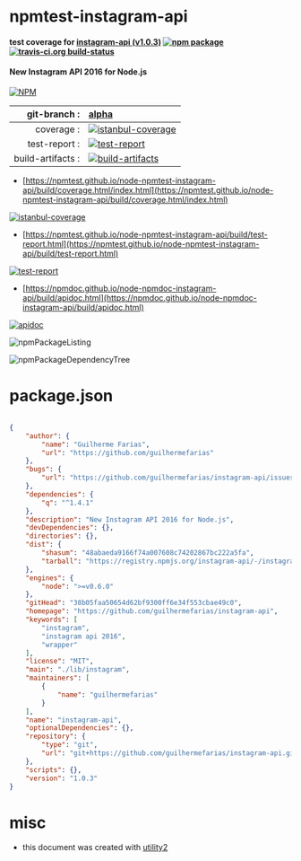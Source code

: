 # npmtest-instagram-api

#### test coverage for  [instagram-api (v1.0.3)](https://github.com/guilhermefarias/instagram-api)  [![npm package](https://img.shields.io/npm/v/npmtest-instagram-api.svg?style=flat-square)](https://www.npmjs.org/package/npmtest-instagram-api) [![travis-ci.org build-status](https://api.travis-ci.org/npmtest/node-npmtest-instagram-api.svg)](https://travis-ci.org/npmtest/node-npmtest-instagram-api)

#### New Instagram API 2016 for Node.js

[![NPM](https://nodei.co/npm/instagram-api.png?downloads=true&downloadRank=true&stars=true)](https://www.npmjs.com/package/instagram-api)

| git-branch : | [alpha](https://github.com/npmtest/node-npmtest-instagram-api/tree/alpha)|
|--:|:--|
| coverage : | [![istanbul-coverage](https://npmtest.github.io/node-npmtest-instagram-api/build/coverage.badge.svg)](https://npmtest.github.io/node-npmtest-instagram-api/build/coverage.html/index.html)|
| test-report : | [![test-report](https://npmtest.github.io/node-npmtest-instagram-api/build/test-report.badge.svg)](https://npmtest.github.io/node-npmtest-instagram-api/build/test-report.html)|
| build-artifacts : | [![build-artifacts](https://npmtest.github.io/node-npmtest-instagram-api/glyphicons_144_folder_open.png)](https://github.com/npmtest/node-npmtest-instagram-api/tree/gh-pages/build)|

- [https://npmtest.github.io/node-npmtest-instagram-api/build/coverage.html/index.html](https://npmtest.github.io/node-npmtest-instagram-api/build/coverage.html/index.html)

[![istanbul-coverage](https://npmtest.github.io/node-npmtest-instagram-api/build/screenCapture.buildCi.browser.%252Ftmp%252Fbuild%252Fcoverage.lib.html.png)](https://npmtest.github.io/node-npmtest-instagram-api/build/coverage.html/index.html)

- [https://npmtest.github.io/node-npmtest-instagram-api/build/test-report.html](https://npmtest.github.io/node-npmtest-instagram-api/build/test-report.html)

[![test-report](https://npmtest.github.io/node-npmtest-instagram-api/build/screenCapture.buildCi.browser.%252Ftmp%252Fbuild%252Ftest-report.html.png)](https://npmtest.github.io/node-npmtest-instagram-api/build/test-report.html)

- [https://npmdoc.github.io/node-npmdoc-instagram-api/build/apidoc.html](https://npmdoc.github.io/node-npmdoc-instagram-api/build/apidoc.html)

[![apidoc](https://npmdoc.github.io/node-npmdoc-instagram-api/build/screenCapture.buildCi.browser.%252Ftmp%252Fbuild%252Fapidoc.html.png)](https://npmdoc.github.io/node-npmdoc-instagram-api/build/apidoc.html)

![npmPackageListing](https://npmtest.github.io/node-npmtest-instagram-api/build/screenCapture.npmPackageListing.svg)

![npmPackageDependencyTree](https://npmtest.github.io/node-npmtest-instagram-api/build/screenCapture.npmPackageDependencyTree.svg)



# package.json

```json

{
    "author": {
        "name": "Guilherme Farias",
        "url": "https://github.com/guilhermefarias"
    },
    "bugs": {
        "url": "https://github.com/guilhermefarias/instagram-api/issues"
    },
    "dependencies": {
        "q": "^1.4.1"
    },
    "description": "New Instagram API 2016 for Node.js",
    "devDependencies": {},
    "directories": {},
    "dist": {
        "shasum": "48abaeda9166f74a007608c74202867bc222a5fa",
        "tarball": "https://registry.npmjs.org/instagram-api/-/instagram-api-1.0.3.tgz"
    },
    "engines": {
        "node": ">=v0.6.0"
    },
    "gitHead": "38b05faa50654d62bf9300ff6e34f553cbae49c0",
    "homepage": "https://github.com/guilhermefarias/instagram-api",
    "keywords": [
        "instagram",
        "instagram api 2016",
        "wrapper"
    ],
    "license": "MIT",
    "main": "./lib/instagram",
    "maintainers": [
        {
            "name": "guilhermefarias"
        }
    ],
    "name": "instagram-api",
    "optionalDependencies": {},
    "repository": {
        "type": "git",
        "url": "git+https://github.com/guilhermefarias/instagram-api.git"
    },
    "scripts": {},
    "version": "1.0.3"
}
```



# misc
- this document was created with [utility2](https://github.com/kaizhu256/node-utility2)
